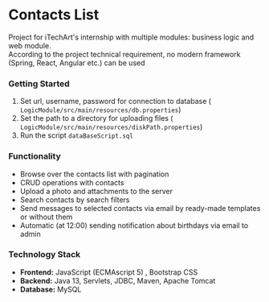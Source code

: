 # Contacts List
Project for iTechArt's internship with multiple modules: business logic and web module.<br/>
According to the project technical requirement, no modern framework (Spring, React, Angular etc.) can be used

### Getting Started
1) Set url, username, password for connection to database ( `LogicModule/src/main/resources/db.properties`)
2) Set the path to a directory for uploading files ( `LogicModule/src/main/resources/diskPath.properties`)
3) Run the script `dataBaseScript.sql`


### Functionality
* Browse over the contacts list with pagination
* CRUD operations with contacts
* Upload a photo and attachments to the server
* Search contacts by search filters
* Send messages to selected contacts via email by ready-made templates or without them
* Automatic (at 12:00) sending notification about birthdays via email to admin


### Technology Stack
* **Frontend:** JavaScript (ECMAscript 5) , Bootstrap CSS
* **Backend:** Java 13, Servlets, JDBC, Maven, Apache Tomcat
* **Database:** MySQL